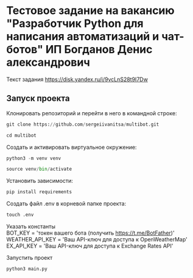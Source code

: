 # Тестовое задание на вакансию "Разработчик Python для написания автоматизаций и чат-ботов" ИП Богданов Денис александрович

Текст задания
https://disk.yandex.ru/i/9vcLnS28t9I7Dw

## Запуск проекта

Клонировать репозиторий и перейти в него в командной строке:
```python
git clone https://github.com/sergeiivanitsa/multibot.git
```
```python
cd multibot
```
Cоздать и активировать виртуальное окружение:
```python
python3 -m venv venv
```
```python
source venv/bin/activate
```
Установить зависимости:
```python
pip install requirements
```
Создать файл .env в корневой папке проекта:
```python
touch .env
```
Указать константы  
BOT_KEY = 'токен вашего бота (получить https://t.me/BotFather)'  
WEATHER_API_KEY = 'Ваш API-ключ для доступа к OpenWeatherMap'  
EX_API_KEY = 'Ваш API-ключ для доступа к Exchange Rates API'  

Запустить проект
```python
python3 main.py
```
